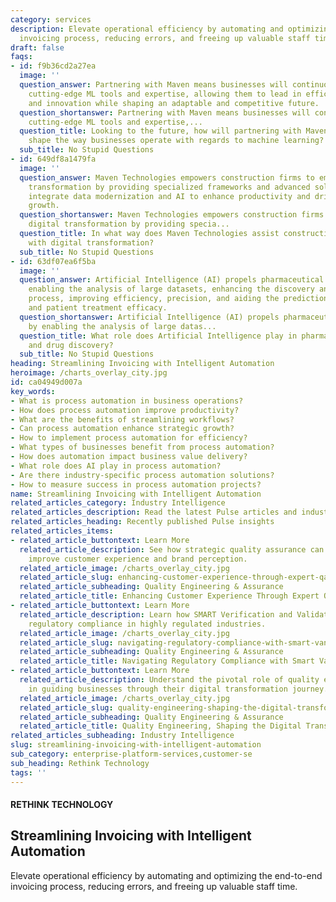```yaml
---
category: services
description: Elevate operational efficiency by automating and optimizing the end-to-end
  invoicing process, reducing errors, and freeing up valuable staff time.
draft: false
faqs:
- id: f9b36cd2a27ea
  image: ''
  question_answer: Partnering with Maven means businesses will continuously access
    cutting-edge ML tools and expertise, allowing them to lead in efficiency, productivity,
    and innovation while shaping an adaptable and competitive future.
  question_shortanswer: Partnering with Maven means businesses will continuously access
    cutting-edge ML tools and expertise,...
  question_title: Looking to the future, how will partnering with Maven Technologies
    shape the way businesses operate with regards to machine learning?
  sub_title: No Stupid Questions
- id: 649df8a1479fa
  image: ''
  question_answer: Maven Technologies empowers construction firms to embrace digital
    transformation by providing specialized frameworks and advanced solutions that
    integrate data modernization and AI to enhance productivity and drive business
    growth.
  question_shortanswer: Maven Technologies empowers construction firms to embrace
    digital transformation by providing specia...
  question_title: In what way does Maven Technologies assist construction companies
    with digital transformation?
  sub_title: No Stupid Questions
- id: 63df07ea6f5ba
  image: ''
  question_answer: Artificial Intelligence (AI) propels pharmaceutical research by
    enabling the analysis of large datasets, enhancing the discovery and development
    process, improving efficiency, precision, and aiding the prediction of drug outcomes
    and patient treatment efficacy.
  question_shortanswer: Artificial Intelligence (AI) propels pharmaceutical research
    by enabling the analysis of large datas...
  question_title: What role does Artificial Intelligence play in pharmaceutical research
    and drug discovery?
  sub_title: No Stupid Questions
heading: Streamlining Invoicing with Intelligent Automation
heroimage: /charts_overlay_city.jpg
id: ca04949d007a
key_words:
- What is process automation in business operations?
- How does process automation improve productivity?
- What are the benefits of streamlining workflows?
- Can process automation enhance strategic growth?
- How to implement process automation for efficiency?
- What types of businesses benefit from process automation?
- How does automation impact business value delivery?
- What role does AI play in process automation?
- Are there industry-specific process automation solutions?
- How to measure success in process automation projects?
name: Streamlining Invoicing with Intelligent Automation
related_articles_category: Industry Intelligence
related_articles_description: Read the latest Pulse articles and industry insights.
related_articles_heading: Recently published Pulse insights
related_articles_items:
- related_article_buttontext: Learn More
  related_article_description: See how strategic quality assurance can significantly
    improve customer experience and brand perception.
  related_article_image: /charts_overlay_city.jpg
  related_article_slug: enhancing-customer-experience-through-expert-qa
  related_article_subheading: Quality Engineering & Assurance
  related_article_title: Enhancing Customer Experience Through Expert QA
- related_article_buttontext: Learn More
  related_article_description: Learn how SMART Verification and Validation streamline
    regulatory compliance in highly regulated industries.
  related_article_image: /charts_overlay_city.jpg
  related_article_slug: navigating-regulatory-compliance-with-smart-vandv
  related_article_subheading: Quality Engineering & Assurance
  related_article_title: Navigating Regulatory Compliance with Smart VandV
- related_article_buttontext: Learn More
  related_article_description: Understand the pivotal role of quality engineering
    in guiding businesses through their digital transformation journey.
  related_article_image: /charts_overlay_city.jpg
  related_article_slug: quality-engineering-shaping-the-digital-transformation
  related_article_subheading: Quality Engineering & Assurance
  related_article_title: Quality Engineering, Shaping the Digital Transformation
related_articles_subheading: Industry Intelligence
slug: streamlining-invoicing-with-intelligent-automation
sub_category: enterprise-platform-services,customer-se
sub_heading: Rethink Technology
tags: ''
---
```


#### RETHINK TECHNOLOGY
## Streamlining Invoicing with Intelligent Automation
Elevate operational efficiency by automating and optimizing the end-to-end invoicing process, reducing errors, and freeing up valuable staff time.